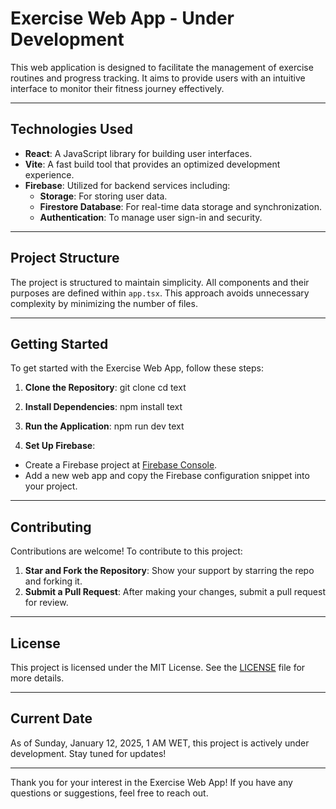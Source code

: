 # Exercise Web App - Under Development

This web application is designed to facilitate the management of exercise routines and progress tracking. It aims to provide users with an intuitive interface to monitor their fitness journey effectively.

---

## Technologies Used

- **React**: A JavaScript library for building user interfaces.
- **Vite**: A fast build tool that provides an optimized development experience.
- **Firebase**: Utilized for backend services including:
  - **Storage**: For storing user data.
  - **Firestore Database**: For real-time data storage and synchronization.
  - **Authentication**: To manage user sign-in and security.

---

## Project Structure

The project is structured to maintain simplicity. All components and their purposes are defined within `app.tsx`. This approach avoids unnecessary complexity by minimizing the number of files.

---

## Getting Started

To get started with the Exercise Web App, follow these steps:

1. **Clone the Repository**:
git clone <repository-url>
cd <repository-directory>
text

2. **Install Dependencies**:
npm install
text

3. **Run the Application**:
npm run dev
text

4. **Set Up Firebase**:
- Create a Firebase project at [Firebase Console](https://firebase.google.com/).
- Add a new web app and copy the Firebase configuration snippet into your project.

---

## Contributing

Contributions are welcome! To contribute to this project:

1. **Star and Fork the Repository**: Show your support by starring the repo and forking it.
2. **Submit a Pull Request**: After making your changes, submit a pull request for review.

---

## License

This project is licensed under the MIT License. See the [LICENSE](LICENSE) file for more details.

---

## Current Date

As of Sunday, January 12, 2025, 1 AM WET, this project is actively under development. Stay tuned for updates!

---

Thank you for your interest in the Exercise Web App! If you have any questions or suggestions, feel free to reach out.
